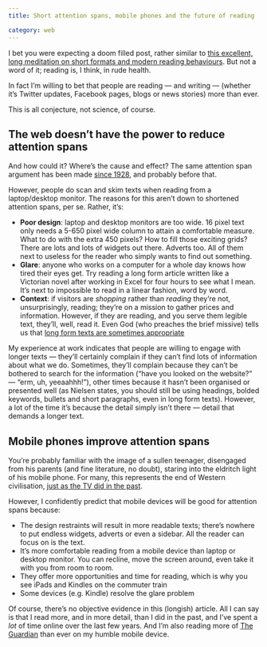 ```yaml
---
title: Short attention spans, mobile phones and the future of reading

category: web
---
```


I bet you were expecting a doom filled post, rather similar to [this excellent, long meditation on short formats and modern reading behaviours][1]. But not a word of it; reading is, I think, in rude health.

In fact I’m willing to bet that people are reading — and writing — (whether it’s Twitter updates, Facebook pages, blogs or news stories) more than ever.

This is all conjecture, not science, of course.

## The web doesn’t have the power to reduce attention spans

And how could it? Where’s the cause and effect? The same attention span argument has been made [since 1928][2], and probably before that.

However, people do scan and skim texts when reading from a laptop/desktop monitor. The reasons for this aren’t down to shortened attention spans, per se. Rather, it’s:

* **Poor design**: laptop and desktop monitors are too wide. 16 pixel text only needs a 5-650 pixel wide column to attain a comfortable measure. What to do with the extra 450 pixels? How to fill those exciting grids? There are lots and lots of widgets out there. Adverts too. All of them next to useless for the reader who simply wants to find out something.
* **Glare**: anyone who works on a computer for a whole day knows how tired their eyes get. Try reading a long form article written like a Victorian novel after working in Excel for four hours to see what I mean. It’s next to impossible to read in a linear fashion, word by word.
* **Context**: if visitors are *shopping* rather than *reading* they’re not, unsurprisingly, reading; they’re on a mission to gather prices and information. However, if they are reading, and you serve them legible text, they’ll, well, read it. Even God (who preaches the brief missive) tells us that [long form texts are sometimes appropriate][3]

My experience at work indicates that people are willing to engage with longer texts — they’ll certainly complain if they can’t find lots of information about what we do. Sometimes, they’ll complain because they can’t be bothered to search for the information (“have you looked on the website?” — “erm, uh, yeeaahhh!”), other times because it hasn’t been organised or presented well (as Nielsen states, you should still be using headings, bolded keywords, bullets and short paragraphs, even in long form texts). However, a lot of the time it’s because the detail simply isn’t there — detail that demands a longer text.

## Mobile phones improve attention spans

You’re probably familiar with the image of a sullen teenager, disengaged from his parents (and fine literature, no doubt), staring into the eldritch light of his mobile phone. For many, this represents the end of Western civilisation, [just as the TV did in the past][4].

However, I confidently predict that mobile devices will be good for attention spans because:

* The design restraints will result in more readable texts; there’s nowhere to put endless widgets, adverts or even a sidebar. All the reader can focus on is the text.
* It’s more comfortable reading from a mobile device than laptop or desktop monitor. You can recline, move the screen around, even take it with you from room to room.
* They offer more opportunities and time for reading, which is why you see iPads and Kindles on the commuter train
* Some devices (e.g. Kindle) resolve the glare problem

Of course, there’s no objective evidence in this (longish) article. All I can say is that I read more, and in more detail, than I did in the past, and I’ve spent a *lot* of time online over the last few years. And I’m also reading more of [The Guardian][5] than ever on my humble mobile device.

 [1]: http://idratherbewriting.com/2011/01/21/contemporary-reading-behaviors-favor-short-formats/
 [2]: http://en.wikipedia.org/wiki/History_of_television#Television_sets
 [3]: http://www.useit.com/alertbox/articles-not-blogs.html
 [4]: http://www.poemhunter.com/poem/television/
 [5]: http://m.guardian.co.uk/
